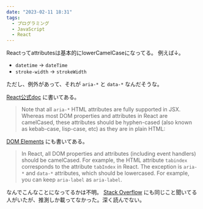 ```yaml
---
date: "2023-02-11 18:31"
tags:
  - プログラミング
  - JavaScript
  - React
---
```


Reactってattributesは基本的にlowerCamelCaseになってる。
例えば↓。

- `datetime` → `dateTime`
- `stroke-width` → `strokeWidth`

ただし、例外があって、それが `aria-*` と `data-*` なんだそうな。

[React公式doc](https://reactjs.org/docs/accessibility.html#wai-aria)
に書いてある。

> Note that all `aria-*` HTML attributes are fully supported in JSX. Whereas most DOM properties and attributes in React are camelCased, these attributes should be hyphen-cased (also known as kebab-case, lisp-case, etc) as they are in plain HTML:

[DOM Elements](https://reactjs.org/docs/dom-elements.html)
にも書いてある。

> In React, all DOM properties and attributes (including event handlers) should be camelCased. For example, the HTML attribute `tabindex` corresponds to the attribute `tabIndex` in React. The exception is `aria-*` and `data-*` attributes, which should be lowercased. For example, you can keep `aria-label` as `aria-label`.

なんでこんなことになってるかは不明。
[Stack Overflow](https://stackoverflow.com/questions/52398380/why-react-wai-aria-is-not-in-camelcase)
にも同じこと聞いてる人がいたが、推測しか載ってなかった。深く読んでない。
